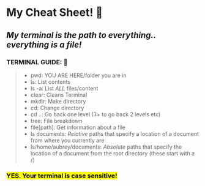 # My Cheat Sheet! 👀

## *My terminal is the path to everything.. everything is a file!*

### TERMINAL GUIDE: 🦮

>* pwd: YOU ARE HERE/folder you are in
>* ls: List contents
>* ls -a: List *ALL* files/content
>* clear: Cleans Terminal
>* mkdir: Make directory
>* cd: Change directory
>* cd ..: Go back one level (3+ to go back 2 levels etc)
>* tree: File breakdown
>* file[path]: Get information about a file
>* ls documents: *Relative* paths that specify a location of a document from where you currently are
>* ls/home/aubrey/documents: *Absolute* paths that specify the location of a document from the root directory (these start with a /)
 

### <mark>YES. Your terminal is case sensitive!</mark>
